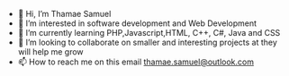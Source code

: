 - 👋 Hi, I’m Thamae Samuel 
- 👀 I’m interested in software development  and Web Development
- 🌱 I’m currently learning PHP,Javascript,HTML, C++, C#, Java and CSS 
- 💞️ I’m looking to collaborate on smaller and interesting projects at they will help me grow 
- 📫 How to reach me on this email thamae.samuel@outlook.com 

<!---
samCarter506/samCarter506 is a ✨ special ✨ repository because its `README.md` (this file) appears on your GitHub profile.
You can click the Preview link to take a look at your changes.
--->
